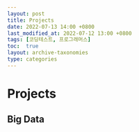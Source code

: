 ```yaml
---
layout: post
title: Projects
date: 2022-07-13 14:00 +0800
last_modified_at: 2022-07-12 13:00 +0800
tags: [코딩테스트, 프로그래머스]
toc:  true
layout: archive-taxonomies
type: categories
---
```


# Projects

## Big Data
